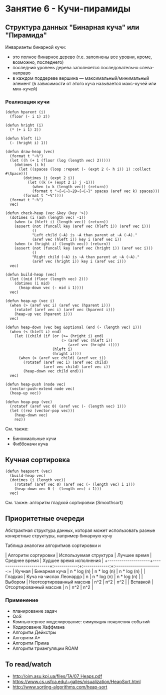 # Занятие 6 - Кучи-пирамиды

## Структура данных "Бинарная куча" или "Пирамида"

Инварианты бинарной кучи:

- это полное бинарное дерево (т.е. заполнены все уровни, кроме, возможно, последнего)
- последний уровень дерева заполняется последовательно слева-направо
- в каждом поддереве вершина — максимальный/минимальный элемент (в зависимости от этого куча называется макс-кучей или мин-кучей) 

### Реализация кучи

```
(defun hparent (i)
  (floor (- i 1) 2))

(defun hright (i)
  (* (+ i 1) 2))

(defun hleft (i)
  (- (hright i) 1))

(defun draw-heap (vec)
  (format t "~%")
  (let ((h (+ 1 (floor (log (length vec) 2)))))
    (dotimes (i h)
      (let ((spaces (loop :repeat (- (expt 2 (- h i)) 1) :collect #\Space)))
        (dotimes (j (expt 2 i))
          (let ((k (+ (expt 2 i) j -1)))
            (when (= k (length vec)) (return))
            (format t "~{~C~}~2D~{~C~}" spaces (aref vec k) spaces)))
        (format t "~%"))))
  (format t "~%")
  vec)

(defun check-heap (vec &key (key '>))
  (dotimes (i (ash (length vec) -1))
    (when (= (hleft i) (length vec)) (return))
    (assert (not (funcall key (aref vec (hleft i)) (aref vec i)))
            ()
            "Left child (~A) is ~A than parent at ~A (~A)."
            (aref vec (hleft i)) key i (aref vec i))
    (when (= (hright i) (length vec)) (return))
    (assert (not (funcall key (aref vec (hright i)) (aref vec i)))
            ()
            "Right child (~A) is ~A than parent at ~A (~A)."
            (aref vec (hright i)) key i (aref vec i)))
  vec)
   
(defun build-heap (vec)
  (let ((mid (floor (length vec) 2)))
    (dotimes (i mid)
      (heap-down vec (- mid i 1))))
  vec)

(defun heap-up (vec i)
  (when (> (aref vec i) (aref vec (hparent i)))
    (rotatef (aref vec i) (aref vec (hparent i)))
    (heap-up vec (hparent i)))
  vec)

(defun heap-down (vec beg &optional (end (- (length vec) 1)))
  (when (< (hleft i) end)
    (let ((child (if (or (>= (hright i) end)
                         (> (aref vec (hleft i))
                            (aref vec (hright i))))
                     (hleft i)
                     (hright i))))
      (when (> (aref vec child) (aref vec i))
        (rotatef (aref vec i) (aref vec child)
                 (aref vec child) (aref vec i))
        (heap-down vec child end)))
  vec)

(defun heap-push (node vec)
  (vector-push-extend node vec)
  (heap-up vec))

(defun heap-pop (vec)
  (rotatef (aref vec 0) (aref vec (- (length vec) 1)))
  (let ((rez (vector-pop vec)))
    (heap-down vec)
    rez))
```

См. также:

- Биномиальные кучи
- Фиббоначи куча

## Кучная сортировка

```
(defun heapsort (vec)
  (build-heap vec)
  (dotimes (i (length vec))
    (rotatef (aref vec 0) (aref vec (- (length vec) i 1)))
    (heap-down vec 0 (- (length vec) i 1)))
  vec)
```

См. также: алгоритм гладкой сортировки (Smoothsort)


## Приоритетные очереди

Абстрактная структура данных, которая может использовать разные конкретные структуры, например бинарную кучу

Таблица аналогии алгоритмов сортировки и 

| Алгоритм сортировки | Используемая структура   | Лучшее время | Среднее время | Худшее время исполнения |
+---------------------+--------------------------+:------------:+:-------------:+:-----------------------:+
| Кучная              | Бинарная куча            | n * log (n)  | n * log (n)   | n * log (n)             |
| Гладкая             | Куча на числах Леонардо  | n            | n * log (n)   | n * log (n)             |
| Выбором             | Неотсортированный массив | n^2          | n^2           | n^2                     |
| Вставкой            | Отсортированный массив   | n            | n^2           | n^2                     |

### Применение

- планирование задач
- QoS
- Компьютерное моделирование: симуляция появления событий
- Кодирование Хаффмана
- Алгоритм Дейкстры
- Алгоритм А*
- Алгоритм Прима
- Алгоритм триангуляции ROAM


## To read/watch

- http://oim.asu.kpi.ua/files/TA/07_Heaps.pdf
- https://www.cs.usfca.edu/~galles/visualization/HeapSort.html
- http://www.sorting-algorithms.com/heap-sort
